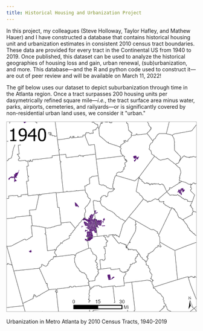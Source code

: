 ```yaml
---
title: Historical Housing and Urbanization Project
---
```


In this project, my colleagues (Steve Holloway, Taylor Hafley, and Mathew Hauer) and I have constructed a database that contains historical housing unit and urbanization estimates in consistent 2010 census tract boundaries. These data are provided for every tract in the Continental US from 1940 to 2019. Once published, this dataset can be used to analyze the historical geographies of housing loss and gain, urban renewal, (sub)urbanization, and more. This database&mdash;and the R and python code used to construct it&mdash;are out of peer review and will be available on March 11, 2022!

The gif below uses our dataset to depict suburbanization through time in the Atlanta region. Once a tract surpasses 200 housing units per dasymetrically refined square mile&mdash;*i.e.*, the tract surface area minus water, parks, airports, cemeteries, and railyards&mdash;or is significantly covered by non-residential urban land uses, we consider it "urban."


<p style="text-align: center">
  <img src="/Projects/atl.gif" width="600" title="Urbanization in Metro Atlanta, 1940-2019"/>
  <figcaption>Urbanization in Metro Atlanta by 2010 Census Tracts, 1940-2019</figcaption>
</p>
